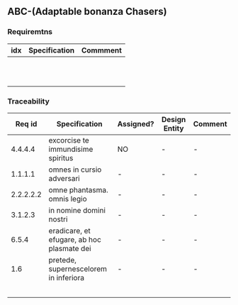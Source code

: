 
## ABC-(Adaptable bonanza Chasers)

### Requiremtns

|idx|Specification|Commment|
|---|-------------|--------|
||||
||||
||||
||||
||||
||||
||||
||||
||||
||||
||||


### Traceability

|Req id|Specification|Assigned?|Design Entity|Comment|
|------|-------------|---------|-------------|-------|
|4.4.4.4|excorcise te immundisime spiritus|NO|-|-|
|1.1.1.1|omnes in cursio adversari|-|-|-|
|2.2.2.2.2|omne phantasma. omnis legio|-|-|-|
|3.1.2.3|in nomine domini nostri|-|-|-|
|6.5.4|eradicare, et efugare, ab hoc plasmate dei|-|-|-|
|1.6|pretede, supernescelorem in inferiora|-|-|-|
||||||
||||||
||||||
||||||
||||||
